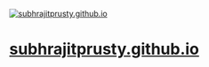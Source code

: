[![subhrajitprusty.github.io](https://img.shields.io/badge/subhrajit-prusty-blue.svg?style=flat-square)](https://subhrajitprusty.github.io)

# [subhrajitprusty.github.io](https://subhrajitprusty.github.io)
